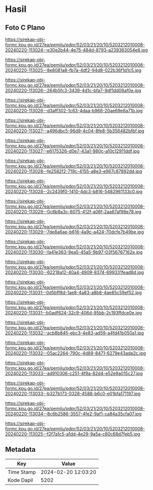 # Hasil

## Foto C Plano

https://sirekap-obj-formc.kpu.go.id/27ea/pemilu/pdpr/52/03/21/20/10/5203212010008-20240220-113024--e30e2b44-4e75-484d-8793-a239363054e8.jpg

https://sirekap-obj-formc.kpu.go.id/27ea/pemilu/pdpr/52/03/21/20/10/5203212010008-20240220-113025--8e8081a8-fb7a-4df2-94d8-022b36f1d1c5.jpg

https://sirekap-obj-formc.kpu.go.id/27ea/pemilu/pdpr/52/03/21/20/10/5203212010008-20240220-113026--264b5fc3-3439-4d1c-bfa7-9df1dd08af0e.jpg

https://sirekap-obj-formc.kpu.go.id/27ea/pemilu/pdpr/52/03/21/20/10/5203212010008-20240220-113026--d3aff302-1c63-4daa-b966-20ae69e6a71b.jpg

https://sirekap-obj-formc.kpu.go.id/27ea/pemilu/pdpr/52/03/21/20/10/5203212010008-20240220-113027--a496dbc5-96d9-4c04-8fe8-5b356482bfbf.jpg

https://sirekap-obj-formc.kpu.go.id/27ea/pemilu/pdpr/52/03/21/20/10/5203212010008-20240220-113027--e6175326-d0e7-43a1-980c-a10c12911ddf.jpg

https://sirekap-obj-formc.kpu.go.id/27ea/pemilu/pdpr/52/03/21/20/10/5203212010008-20240220-113028--fe2582f2-719c-4155-a8e3-e967c87892dd.jpg

https://sirekap-obj-formc.kpu.go.id/27ea/pemilu/pdpr/52/03/21/20/10/5203212010008-20240220-113028--2c2439f0-1410-4dc3-b816-5482961133c0.jpg

https://sirekap-obj-formc.kpu.go.id/27ea/pemilu/pdpr/52/03/21/20/10/5203212010008-20240220-113029--0c8b8a3c-6075-412f-a06f-2aa67af98e78.jpg

https://sirekap-obj-formc.kpu.go.id/27ea/pemilu/pdpr/52/03/21/20/10/5203212010008-20240220-113029--7de8a6ae-b616-4a9c-a424-70dcfe7b49be.jpg

https://sirekap-obj-formc.kpu.go.id/27ea/pemilu/pdpr/52/03/21/20/10/5203212010008-20240220-113030--fa41e363-9ea5-45a5-9b97-03f56767162e.jpg

https://sirekap-obj-formc.kpu.go.id/27ea/pemilu/pdpr/52/03/21/20/10/5203212010008-20240220-113030--62218a12-40a4-4909-8374-699331fead8d.jpg

https://sirekap-obj-formc.kpu.go.id/27ea/pemilu/pdpr/52/03/21/20/10/5203212010008-20240220-113031--0d5bff8d-1ae8-4a83-a8b8-4ae85c59ef52.jpg

https://sirekap-obj-formc.kpu.go.id/27ea/pemilu/pdpr/52/03/21/20/10/5203212010008-20240220-113031--b0adf624-32c9-406d-95bb-2c193ffdce0e.jpg

https://sirekap-obj-formc.kpu.go.id/27ea/pemilu/pdpr/52/03/21/20/10/5203212010008-20240220-113032--acb8b845-ebc3-4e83-ad59-a4fd41b050a1.jpg

https://sirekap-obj-formc.kpu.go.id/27ea/pemilu/pdpr/52/03/21/20/10/5203212010008-20240220-113032--05ac2264-790c-4d89-8471-6279e43ade2c.jpg

https://sirekap-obj-formc.kpu.go.id/27ea/pemilu/pdpr/52/03/21/20/10/5203212010008-20240220-113033--ad910306-c251-4f9a-82d4-e52e9a015c27.jpg

https://sirekap-obj-formc.kpu.go.id/27ea/pemilu/pdpr/52/03/21/20/10/5203212010008-20240220-113033--b327b173-0328-4588-b6c0-e01bfa171197.jpg

https://sirekap-obj-formc.kpu.go.id/27ea/pemilu/pdpr/52/03/21/20/10/5203212010008-20240220-113034--8c6b2586-3557-4fe2-9af1-ca84a35cfa07.jpg

https://sirekap-obj-formc.kpu.go.id/27ea/pemilu/pdpr/52/03/21/20/10/5203212010008-20240220-113025--f2f7a1c5-a1dd-4e29-9a5a-c80c68d7feb5.jpg


## Metadata

| Key        | Value               |
| ---------- | ------------------- |
| Time Stamp | 2024-02-20 12:03:20 |
| Kode Dapil | 5202                |



